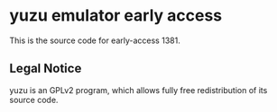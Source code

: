 yuzu emulator early access
=============

This is the source code for early-access 1381.

## Legal Notice

yuzu is an GPLv2 program, which allows fully free redistribution of its source code.